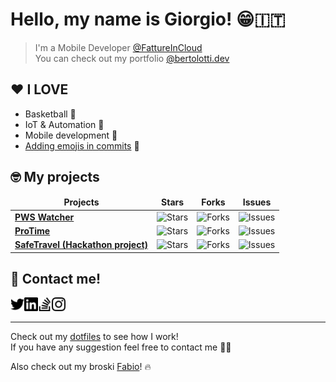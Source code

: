 # Hello, my name is Giorgio! 😁🇮🇹

> I'm a Mobile Developer [@FattureInCloud](https://www.fattureincloud.it/)  
> You can check out my portfolio [@bertolotti.dev](https://bertolotti.dev/)

## ❤️ I LOVE

- Basketball 🏀
- IoT & Automation 🤖
- Mobile development 📱
- [Adding emojis in commits](https://gitmoji.carloscuesta.me/) 👀

## 🤓 My projects

<table>
  <thead align="center">
    <tr border: none;>
      <td><b>Projects</b></td>
      <td><b>Stars</b></td>
      <td><b>Forks</b></td>
      <td><b>Issues</b></td>
    </tr>
  </thead>
  <tbody>
    <tr>
	    <td><a href="https://github.com/GiorgioBertolotti/PWSWatcher"><b>PWS Watcher</b></a></td>
      <td><img alt="Stars" src="https://img.shields.io/github/stars/GiorgioBertolotti/PWSWatcher?style=flat-square&labelColor=343b41"/></td>
      <td><img alt="Forks" src="https://img.shields.io/github/forks/GiorgioBertolotti/PWSWatcher?style=flat-square&labelColor=343b41"/></td>
      <td><img alt="Issues" src="https://img.shields.io/github/issues/GiorgioBertolotti/PWSWatcher?style=flat-square&labelColor=343b41"/></td>
    </tr>
	  <tr>
		  <td><a href="https://github.com/GiorgioBertolotti/ProTime"><b>ProTime</b></a></td>
      <td><img alt="Stars" src="https://img.shields.io/github/stars/GiorgioBertolotti/ProTime?style=flat-square&labelColor=343b41"/></td>
      <td><img alt="Forks" src="https://img.shields.io/github/forks/GiorgioBertolotti/ProTime?style=flat-square&labelColor=343b41"/></td>
      <td><img alt="Issues" src="https://img.shields.io/github/issues/GiorgioBertolotti/ProTime?style=flat-square&labelColor=343b41"/></td>
    </tr>
		<tr>
			<td><a href="https://github.com/domenicogaeni/hackatomici"><b>SafeTravel (Hackathon project)</b></a></td>
      <td><img alt="Stars" src="https://img.shields.io/github/stars/domenicogaeni/hackatomici?style=flat-square&labelColor=343b41"/></td>
      <td><img alt="Forks" src="https://img.shields.io/github/forks/domenicogaeni/hackatomici?style=flat-square&labelColor=343b41"/></td>
      <td><img alt="Issues" src="https://img.shields.io/github/issues/domenicogaeni/hackatomici?style=flat-square&labelColor=343b41"/></td>
    </tr>
  </tbody>
</table>

## 💬 Contact me!

[<img align="left" alt="Twitter @GiorgioZem" width="22px" src="./twitter.svg" />][twitter]
[<img align="left" alt="Linkedin @bertolottigiorgio" width="22px" src="./linkedin.svg" />][linkedin]
[<img align="left" alt="Stack Overflow @giorgio-bertolotti" width="22px" src="./stackoverflow.svg" />][stackoverflow]
[<img alt="Instagram @giorgiozem" width="22px" src="./instagram.svg" />][instagram]

---

Check out my [dotfiles](https://github.com/GiorgioBertolotti/dotfiles) to see how I work!  
If you have any suggestion feel free to contact me 🙏🏻  

Also check out my broski [Fabio](https://github.com/fabiosangregorio)! 🔥

[twitter]: https://twitter.com/GiorgioZem
[linkedin]: https://www.linkedin.com/in/bertolottigiorgio/
[stackoverflow]: https://stackoverflow.com/users/7507788/giorgio-bertolotti
[instagram]: https://www.instagram.com/giorgiozem/
